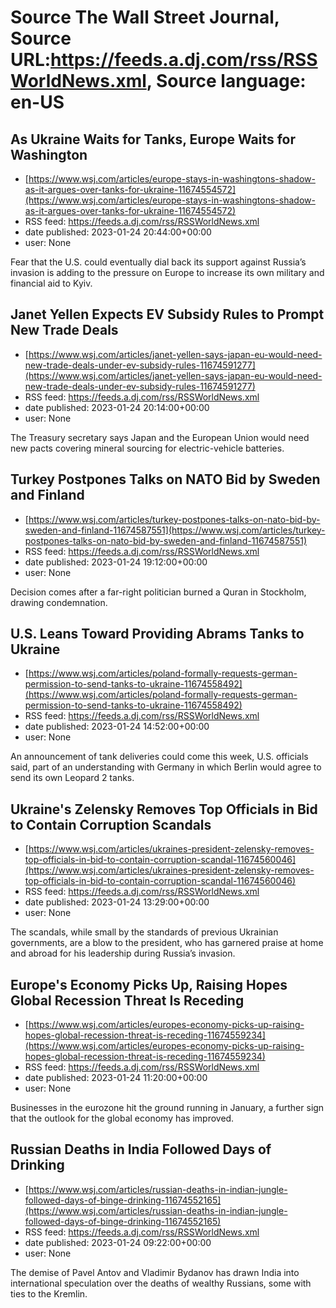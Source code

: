 # Source The Wall Street Journal, Source URL:https://feeds.a.dj.com/rss/RSSWorldNews.xml, Source language: en-US

## As Ukraine Waits for Tanks, Europe Waits for Washington
 - [https://www.wsj.com/articles/europe-stays-in-washingtons-shadow-as-it-argues-over-tanks-for-ukraine-11674554572](https://www.wsj.com/articles/europe-stays-in-washingtons-shadow-as-it-argues-over-tanks-for-ukraine-11674554572)
 - RSS feed: https://feeds.a.dj.com/rss/RSSWorldNews.xml
 - date published: 2023-01-24 20:44:00+00:00
 - user: None

Fear that the U.S. could eventually dial back its support against Russia’s invasion is adding to the pressure on Europe to increase its own military and financial aid to Kyiv.

## Janet Yellen Expects EV Subsidy Rules to Prompt New Trade Deals
 - [https://www.wsj.com/articles/janet-yellen-says-japan-eu-would-need-new-trade-deals-under-ev-subsidy-rules-11674591277](https://www.wsj.com/articles/janet-yellen-says-japan-eu-would-need-new-trade-deals-under-ev-subsidy-rules-11674591277)
 - RSS feed: https://feeds.a.dj.com/rss/RSSWorldNews.xml
 - date published: 2023-01-24 20:14:00+00:00
 - user: None

The Treasury secretary says Japan and the European Union would need new pacts covering mineral sourcing for electric-vehicle batteries.

## Turkey Postpones Talks on NATO Bid by Sweden and Finland
 - [https://www.wsj.com/articles/turkey-postpones-talks-on-nato-bid-by-sweden-and-finland-11674587551](https://www.wsj.com/articles/turkey-postpones-talks-on-nato-bid-by-sweden-and-finland-11674587551)
 - RSS feed: https://feeds.a.dj.com/rss/RSSWorldNews.xml
 - date published: 2023-01-24 19:12:00+00:00
 - user: None

Decision comes after a far-right politician burned a Quran in Stockholm, drawing condemnation.

## U.S. Leans Toward Providing Abrams Tanks to Ukraine
 - [https://www.wsj.com/articles/poland-formally-requests-german-permission-to-send-tanks-to-ukraine-11674558492](https://www.wsj.com/articles/poland-formally-requests-german-permission-to-send-tanks-to-ukraine-11674558492)
 - RSS feed: https://feeds.a.dj.com/rss/RSSWorldNews.xml
 - date published: 2023-01-24 14:52:00+00:00
 - user: None

An announcement of tank deliveries could come this week, U.S. officials said, part of an understanding with Germany in which Berlin would agree to send its own Leopard 2 tanks.

## Ukraine's Zelensky Removes Top Officials in Bid to Contain Corruption Scandals
 - [https://www.wsj.com/articles/ukraines-president-zelensky-removes-top-officials-in-bid-to-contain-corruption-scandal-11674560046](https://www.wsj.com/articles/ukraines-president-zelensky-removes-top-officials-in-bid-to-contain-corruption-scandal-11674560046)
 - RSS feed: https://feeds.a.dj.com/rss/RSSWorldNews.xml
 - date published: 2023-01-24 13:29:00+00:00
 - user: None

The scandals, while small by the standards of previous Ukrainian governments, are a blow to the president, who has garnered praise at home and abroad for his leadership during Russia’s invasion.

## Europe's Economy Picks Up, Raising Hopes Global Recession Threat Is Receding
 - [https://www.wsj.com/articles/europes-economy-picks-up-raising-hopes-global-recession-threat-is-receding-11674559234](https://www.wsj.com/articles/europes-economy-picks-up-raising-hopes-global-recession-threat-is-receding-11674559234)
 - RSS feed: https://feeds.a.dj.com/rss/RSSWorldNews.xml
 - date published: 2023-01-24 11:20:00+00:00
 - user: None

Businesses in the eurozone hit the ground running in January, a further sign that the outlook for the global economy has improved.

## Russian Deaths in India Followed Days of Drinking
 - [https://www.wsj.com/articles/russian-deaths-in-indian-jungle-followed-days-of-binge-drinking-11674552165](https://www.wsj.com/articles/russian-deaths-in-indian-jungle-followed-days-of-binge-drinking-11674552165)
 - RSS feed: https://feeds.a.dj.com/rss/RSSWorldNews.xml
 - date published: 2023-01-24 09:22:00+00:00
 - user: None

The demise of Pavel Antov and Vladimir Bydanov has drawn India into international speculation over the deaths of wealthy Russians, some with ties to the Kremlin.
